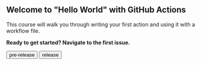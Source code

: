 ## Welcome to "Hello World" with GitHub Actions

This course will walk you through writing your first action and using it with a workflow file.

**Ready to get started? Navigate to the first issue.**

<button name="button" onclick="https://github.com/aurelienbottazini/hello-github-actions/actions/workflows/prerelease.yml">pre-release</button>
<button name="button" onclick="https://github.com/aurelienbottazini/hello-github-actions/actions/workflows/release.yml">release</button>
